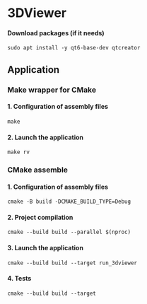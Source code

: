 # 3DViewer
#### Download packages (if it needs)
```
sudo apt install -y qt6-base-dev qtcreator 
```

## Application
### Make wrapper for CMake
#### 1. Configuration of assembly files
```
make
```
#### 2. Launch the application
```
make rv
```
### CMake assemble


#### 1. Configuration of assembly files
```
cmake -B build -DCMAKE_BUILD_TYPE=Debug
```

#### 2. Project compilation
```
cmake --build build --parallel $(nproc)
```

#### 3. Launch the application
```
cmake --build build --target run_3dviewer
```

#### 4. Tests
```
cmake --build build --target 
```



